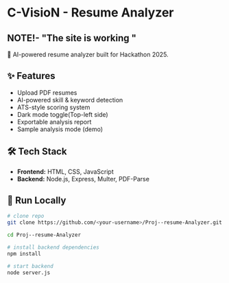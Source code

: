 # C-VisioN - Resume Analyzer
<h2>NOTE!- "The site is working "</h2> 

🚀 AI-powered resume analyzer built for Hackathon 2025.

## ✨ Features
- Upload PDF resumes
- AI-powered skill & keyword detection
- ATS-style scoring system
- Dark mode toggle(Top-left side)
- Exportable analysis report
- Sample analysis mode (demo)

## 🛠 Tech Stack
- **Frontend:** HTML, CSS, JavaScript
- **Backend:** Node.js, Express, Multer, PDF-Parse

## 🚀 Run Locally
```bash
# clone repo
git clone https://github.com/<your-username>/Proj--resume-Analyzer.git

cd Proj--resume-Analyzer

# install backend dependencies
npm install

# start backend
node server.js
